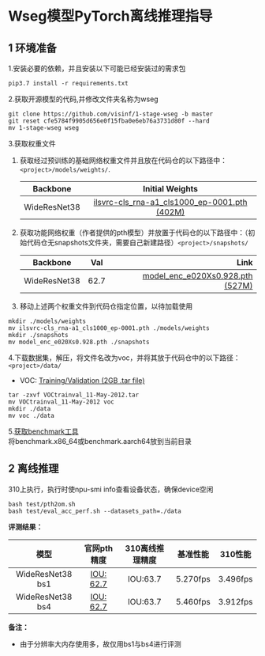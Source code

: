 # Wseg模型PyTorch离线推理指导

## 1 环境准备 

1.安装必要的依赖，并且安装以下可能已经安装过的需求包
```
pip3.7 install -r requirements.txt  
```

2.获取开源模型的代码,并修改文件夹名称为wseg
```
git clone https://github.com/visinf/1-stage-wseg -b master   
git reset cfe5784f9905d656e0f15fba0e6eb76a3731d80f --hard
mv 1-stage-wseg wseg
```

3.获取权重文件
1. 获取经过预训练的基础网络权重文件并且放在代码仓的以下路径中：`<project>/models/weights/`.

    | Backbone | Initial Weights |
    |:---:|:---:|
    | WideResNet38 | [ilsvrc-cls_rna-a1_cls1000_ep-0001.pth (402M)](https://download.visinf.tu-darmstadt.de/data/2020-cvpr-araslanov-1-stage-wseg/models/ilsvrc-cls_rna-a1_cls1000_ep-0001.pth) |
      
2. 获取功能网络权重（作者提供的pth模型）并放置于代码仓的以下路径中：（初始代码仓无snapshots文件夹，需要自己新建路径）`<project>/snapshots/`
    
    | Backbone | Val | Link |
    |:---:|:---:|---:|
    | WideResNet38 | 62.7 |  [model_enc_e020Xs0.928.pth (527M)](https://download.visinf.tu-darmstadt.de/data/2020-cvpr-araslanov-1-stage-wseg/models/model_enc_e020Xs0.928.pth) |

3. 移动上述两个权重文件到代码仓指定位置，以待加载使用
```
mkdir ./models/weights
mv ilsvrc-cls_rna-a1_cls1000_ep-0001.pth ./models/weights
mkdir ./snapshots
mv model_enc_e020Xs0.928.pth ./snapshots
```

4.下载数据集，解压，将文件名改为voc，并将其放于代码仓中的以下路径： `<project>/data/`    
- VOC: [Training/Validation (2GB .tar file)](http://host.robots.ox.ac.uk/pascal/VOC/voc2012/VOCtrainval_11-May-2012.tar)
    
```
tar -zxvf VOCtrainval_11-May-2012.tar
mv VOCtrainval_11-May-2012 voc
mkdir ./data
mv voc ./data
```

5.[获取benchmark工具](https://support.huawei.com/enterprise/zh/ascend-computing/cann-pid-251168373/software/)  
将benchmark.x86_64或benchmark.aarch64放到当前目录  

## 2 离线推理 

310上执行，执行时使npu-smi info查看设备状态，确保device空闲  
```
bash test/pth2om.sh
bash test/eval_acc_perf.sh --datasets_path=./data
```
 **评测结果：** 
   
| 模型      | 官网pth精度  | 310离线推理精度  | 基准性能    | 310性能    |
| :------: | :------: | :------: | :------:  | :------:  | 
| WideResNet38 bs1 | [IOU: 62.7](https://github.com/visinf/1-stage-wseg) | IOU:63.7 | 5.270fps | 3.496fps | 
| WideResNet38 bs4 | [IOU: 62.7](https://github.com/visinf/1-stage-wseg) | IOU:63.7 | 5.460fps | 3.912fps | 

 **备注：** 
- 由于分辨率大内存使用多，故仅用bs1与bs4进行评测